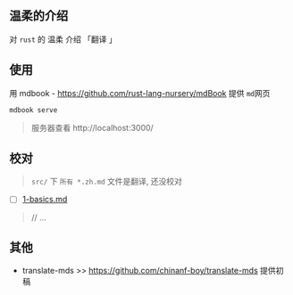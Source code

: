 ## 温柔的介绍

对 `rust` 的 温柔 介绍 「翻译 」

## 使用 

用 mdbook  - https://github.com/rust-lang-nursery/mdBook 提供 `md`网页

```
mdbook serve
```

> 服务器查看 http://localhost:3000/

## 校对

> `src/` 下 `所有 *.zh.md` 文件是翻译, 还没校对

- [ ] [1-basics.md](./src/1-basics.md)

> // ...


## 其他

- translate-mds >> https://github.com/chinanf-boy/translate-mds 提供初稿
